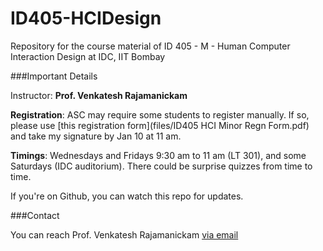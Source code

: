 ID405-HCIDesign
===============

Repository for the course material of ID 405 - M - Human Computer Interaction Design at IDC, IIT Bombay

###Important Details

Instructor: **Prof. Venkatesh Rajamanickam**

**Registration**: ASC may require some students to register manually. If so, please use [this registration form](files/ID405 HCI Minor Regn Form.pdf) and take my signature by Jan 10 at 11 am.

**Timings**: Wednesdays and Fridays 9:30 am to 11 am (LT 301), and some Saturdays (IDC auditorium). There could be surprise quizzes from time to time.

If you're on Github, you can watch this repo for updates.

###Contact

You can reach Prof. Venkatesh Rajamanickam [via email](mailto:venkatra@iitb.ac.in)